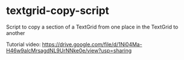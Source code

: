 # textgrid-copy-script
Script to copy a section of a TextGrid from one place in the TextGrid to another

Tutorial video: https://drive.google.com/file/d/1Ni04Ma-H46w9alcMrsagdNL9UrNNke0e/view?usp=sharing
